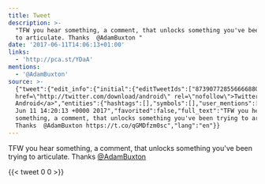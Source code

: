 ```yaml
---
title: Tweet
description: >-
  "TFW you hear something, a comment, that unlocks something you've been trying
  to articulate. Thanks  @AdamBuxton "
date: '2017-06-11T14:06:13+01:00'
links:
  - 'http://pca.st/YDaA'
mentions:
  - '@AdamBuxton'
source: >-
  {"tweet":{"edit_info":{"initial":{"editTweetIds":["873907728556666880"],"editableUntil":"2017-06-11T15:20:13.565Z","editsRemaining":"5","isEditEligible":true}},"retweeted":false,"source":"<a
  href=\"http://twitter.com/download/android\" rel=\"nofollow\">Twitter for
  Android</a>","entities":{"hashtags":[],"symbols":[],"user_mentions":[{"name":"AdamBuxton","screen_name":"AdamBuxton","indices":["100","111"],"id_str":"1243678313517809669","id":"1243678313517809669"}],"urls":[{"url":"https://t.co/qGMDfzm0sc","expanded_url":"http://pca.st/YDaA","display_url":"pca.st/YDaA","indices":["112","135"]}]},"display_text_range":["0","135"],"favorite_count":"0","id_str":"873907728556666880","truncated":false,"retweet_count":"0","id":"873907728556666880","possibly_sensitive":false,"created_at":"Sun
  Jun 11 14:20:13 +0000 2017","favorited":false,"full_text":"TFW you hear
  something, a comment, that unlocks something you've been trying to articulate.
  Thanks  @AdamBuxton https://t.co/qGMDfzm0sc","lang":"en"}}
---
```

TFW you hear something, a comment, that unlocks something you've been trying to articulate. Thanks  [@AdamBuxton](https://twitter.com/@AdamBuxton) 
    
{{< tweet 0 0 >}}
    
